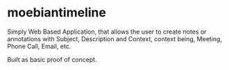# moebiantimeline

Simply Web Based Application, that allows the user to create notes or annotations with Subject, Description and Context, context being,
Meeting, Phone Call, Email, etc. 

Built as basic proof of concept.
